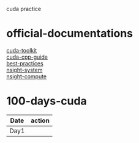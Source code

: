 cuda practice

# official-documentations

[cuda-toolkit](https://docs.nvidia.com/cuda)  
[cuda-cpp-guide](https://docs.nvidia.com/cuda/cuda-c-programming-guide/index.html)  
[best-practices](https://docs.nvidia.com/cuda/cuda-c-best-practices-guide/index.html)  
[nsight-system](https://docs.nvidia.com/nsight-systems/UserGuide/index.html)  
[nsight-compute](https://docs.nvidia.com/nsight-compute/NsightCompute/index.html)  


# 100-days-cuda

|  Date | action |
|  ----  | ----  |
| Day1 | |implemented three pass softmax|